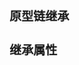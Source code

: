 ## 原型链继承
<script>
  function Animal(){
    this.live = 'land'
    this.eat = []
  }
  function Cat () {
    Animal.call(this) 
    this.sound = '喵喵喵'
  }
  Cat.prototype = new Animal()
  let c1 = new Cat()
  let c2 = new Cat()
  let c3 = new Cat()
  let c4 = new Cat()
  c1.eat.push('fish')
  c2.eat.push('meat')
</script>


## 继承属性
``` js

